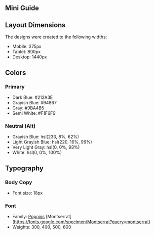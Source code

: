 ## Mini Guide

## Layout Dimensions

The designs were created to the following widths:

- Mobile: 375px
- Tablet: 800px
- Desktop: 1440px

## Colors

### Primary

- Dark Blue: #212A3E
- Grayish Blue: #94867
- Gray: #9BA4B5
- Semi White: #F1F6F9

### Neutral (Alt)

- Grayish Blue: hsl(233, 8%, 62%)
- Light Grayish Blue: hsl(220, 16%, 96%)
- Very Light Gray: hsl(0, 0%, 98%)
- White: hsl(0, 0%, 100%)

## Typography

### Body Copy

- Font size: 18px

### Font

- Family: [Poppins](https://fonts.google.com/specimen/Poppins?query=poppins)
[Montserrat] (https://fonts.google.com/specimen/Montserrat?query=montserrat)
- Weights: 300, 400, 500, 600
